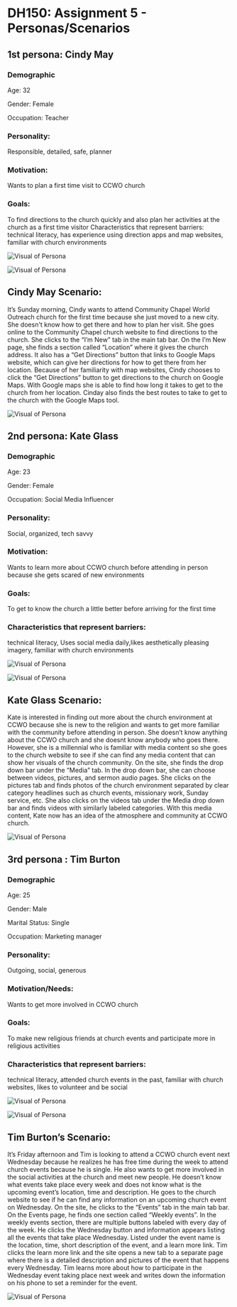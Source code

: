 # DH150: Assignment 5 - Personas/Scenarios

## 1st persona: Cindy May 

### Demographic

Age: 32

Gender: Female

Occupation: Teacher

### Personality:

Responsible, detailed, safe, planner

### Motivation:

Wants  to plan a first time visit to CCWO church

### Goals: 

To find directions to the church quickly and also plan her activities at the church as a first time visitor 
Characteristics that represent barriers: technical literacy, has experience using direction apps and map websites, familiar with church environments

![Visual of Persona](https://i.postimg.cc/wTY4vzjw/IMG-2793.jpg)

![Visual of Persona](https://i.postimg.cc/FsxpHJqK/IMG-2796.jpg)



## Cindy May Scenario: 

It’s Sunday morning, Cindy wants to attend Community Chapel World Outreach church for the first time because she just moved to a new city. She doesn't know how to get there and how to plan her visit. She goes online to the Community Chapel church website to find directions to the church. She clicks to the “I’m New” tab in the main tab bar. On the I’m New page, she finds a section called “Location” where it gives the church address. It also has a “Get Directions” button that links to Google Maps website, which can give her directions for how to get there from her location. Because of her familiarity with map websites, Cindy chooses to click the “Get Directions” button to get directions to the church on Google Maps. With Google maps she is able to find how long it takes to get to the church from her location. Cinday also finds the best routes to take to get to the church with the Google Maps tool. 

![Visual of Persona](https://i.postimg.cc/pVkTqW5S/Screen-Shot-2020-02-11-at-4-06-38-AM.png)


## 2nd persona: Kate Glass

### Demographic

Age: 23

Gender: Female

Occupation: Social Media Influencer

### Personality: 

Social, organized, tech savvy  

### Motivation: 

Wants to learn more about CCWO church before attending in person because she gets scared of new environments

### Goals: 

To get to know the church a little better before arriving for the first time

### Characteristics that represent barriers: 

technical literacy, Uses social media daily,likes aesthetically pleasing imagery, familiar with church environments

![Visual of Persona](https://i.postimg.cc/m24V4Smq/IMG-2795.jpg)

![Visual of Persona](https://i.postimg.cc/Y0KRhNMv/IMG-2797.jpg)



## Kate Glass Scenario:

Kate is interested in finding out more about the church environment at CCWO because she is new to the religion and wants to get more familiar with the community before attending in person. She doesn’t know anything about the CCWO church and she doesnt know anybody who goes there. However, she is a millennial who is familiar with media content so she goes to the church website to see if she can find any media content that can show her visuals of the church community.  On the site, she finds the drop down bar under the “Media” tab. In the drop down bar, she can choose between videos, pictures, and sermon audio pages. She clicks on the pictures tab and finds photos of the church environment separated by clear category headlines such as church events, missionary work, Sunday service, etc. She also clicks on the videos tab under the Media drop down bar and finds videos with similarly labeled categories. With this media content, Kate now has an idea of the atmosphere and community at CCWO church. 

![Visual of Persona](https://i.postimg.cc/25vywnnd/Screen-Shot-2020-02-11-at-4-06-25-AM.png)


## 3rd persona : Tim Burton

### Demographic

Age: 25

Gender: Male

Marital Status: Single

Occupation: Marketing manager

### Personality: 

Outgoing, social, generous

### Motivation/Needs: 

Wants to get more involved in CCWO church

### Goals: 

To make new religious friends at church events and participate more in religious activities

### Characteristics that represent barriers:

technical literacy, attended church events in the past, familiar with church websites, likes to volunteer and be social

![Visual of Persona](https://i.postimg.cc/V6b4fZQy/IMG-2794.jpg)

![Visual of Persona](https://i.postimg.cc/3NXBpyxn/IMG-2798.jpg)

## Tim Burton’s Scenario: 

It’s Friday afternoon and Tim is looking to attend a CCWO church event next Wednesday because he realizes he has free time during the week to attend church events because he is single. He also wants to get more involved in the social activities at the church and meet new people. He doesn’t know what events take place every week and does not know what is the upcoming event’s location, time and description. He goes to the church website to see if he can find any information on an upcoming church event on Wednesday. On the site, he clicks to the “Events” tab in the main tab bar. On the Events page, he finds one section called “Weekly events”. In the weekly events section, there are multiple buttons labeled with every day of the week. He clicks the Wednesday button and information appears listing all the events that take place Wednesday. Listed under the event name is the location, time, short description of the event, and a learn more link.  Tim clicks the learn more link and the site opens a new tab to a separate page where there is a detailed description and pictures of the event that happens every Wednesday. Tim learns more about how to participate in the Wednesday event taking place next week and writes down the information on his phone to set a reminder for the event. 

![Visual of Persona](https://i.postimg.cc/fTrbQ8Kj/Screen-Shot-2020-02-11-at-4-06-51-AM.png)

